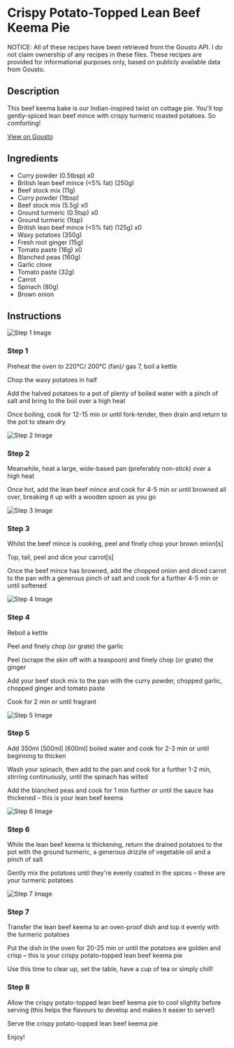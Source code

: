 # Crispy Potato-Topped Lean Beef Keema Pie

NOTICE: All of these recipes have been retrieved from the Gousto API. I do not claim ownership of any recipes in these files. These recipes are provided for informational purposes only, based on publicly available data from Gousto.

## Description

This beef keema bake is our Indian-inspired twist on cottage pie. You'll top gently-spiced lean beef mince with crispy turmeric roasted potatoes. So comforting!

[View on Gousto](https://www.gousto.co.uk/recipes/cookbook/crispy-potato-topped-lean-beef-keema-pie)

## Ingredients

- Curry powder (0.5tbsp) x0
- British lean beef mince (<5% fat) (250g)
- Beef stock mix (11g)
- Curry powder (1tbsp)
- Beef stock mix (5.5g) x0
- Ground turmeric (0.5tsp) x0
- Ground turmeric (1tsp)
- British lean beef mince (<5% fat) (125g) x0
- Waxy potatoes (350g)
- Fresh root ginger (15g)
- Tomato paste (16g) x0
- Blanched peas (160g)
- Garlic clove
- Tomato paste (32g)
- Carrot
- Spinach (80g)
- Brown onion

## Instructions

![Step 1 Image](https://production-media.gousto.co.uk/cms/recipe-step-image/step-1-1610020015602-x200.jpg)

### Step 1

Preheat the oven to 220°C/ 200°C (fan)/ gas 7, boil a kettle

Chop the waxy potatoes in half

Add the halved potatoes to a pot of plenty of boiled water with a pinch of salt and bring to the boil over a high heat

Once boiling, cook for 12-15 min or until fork-tender, then drain and return to the pot to steam dry

![Step 2 Image](https://production-media.gousto.co.uk/cms/recipe-step-image/step-2-1610020033455-x200.jpg)

### Step 2

Meanwhile, heat a large, wide-based pan (preferably non-stick) over a high heat

Once hot, add the lean beef mince and cook for 4-5 min or until browned all over, breaking it up with a wooden spoon as you go

![Step 3 Image](https://production-media.gousto.co.uk/cms/recipe-step-image/step-3-1610020043988-x200.jpg)

### Step 3

Whilst the beef mince is cooking, peel and finely chop your brown onion[s]

Top, tail, peel and dice your carrot[s]

Once the beef mince has browned, add the chopped onion and diced carrot to the pan with a generous pinch of salt and cook for a further 4-5 min or until softened

![Step 4 Image](https://production-media.gousto.co.uk/cms/recipe-step-image/step-4-1610020060258-x200.jpg)

### Step 4

Reboil a kettle

Peel and finely chop (or grate) the garlic

Peel (scrape the skin off with a teaspoon) and finely chop (or grate) the ginger

Add your beef stock mix<span class="text-danger"> </span>to the pan with the curry powder, chopped garlic, chopped ginger and tomato paste

Cook for 2 min or until fragrant

![Step 5 Image](https://production-media.gousto.co.uk/cms/recipe-step-image/step-5-1610020101173-x200.jpg)

### Step 5

Add 350ml<span class="text-purple"> [500ml]<span class="text-danger"> </span>[600ml] </span>boiled water and cook for 2-3 min or until beginning to thicken

Wash your spinach, then add to the pan and cook for a further 1-2 min, stirring continuously, until the spinach has wilted

Add the blanched peas and cook for 1 min further or until the sauce has thickened – this is your lean beef keema

![Step 6 Image](https://production-media.gousto.co.uk/cms/recipe-step-image/step-6-1610020124519-x200.jpg)

### Step 6

While the lean beef keema is thickening, return the drained potatoes to the pot with the ground turmeric, a generous drizzle of vegetable oil and a pinch of salt

Gently mix the potatoes until they're evenly coated in the spices – these are your turmeric potatoes

![Step 7 Image](https://production-media.gousto.co.uk/cms/recipe-step-image/step-7-1610020147125-x200.jpg)

### Step 7

Transfer the lean beef keema to an oven-proof dish and top it evenly with the turmeric potatoes

Put the dish in the oven for 20-25 min or until the potatoes are golden and crisp – this is your crispy potato-topped lean beef keema pie

Use this time to clear up, set the table, have a cup of tea or simply chill!

### Step 8

Allow the crispy potato-topped lean beef keema pie to cool slightly before serving (this helps the flavours to develop and makes it easier to serve!)

Serve the crispy potato-topped lean beef keema pie

Enjoy!

